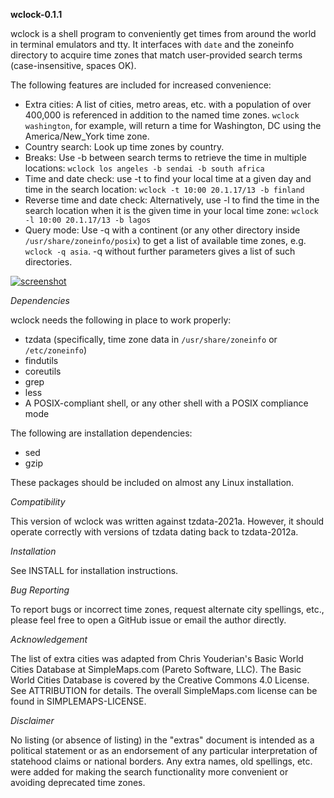 **wclock-0.1.1**

wclock is a shell program to conveniently get times from around the world in terminal emulators and tty. It interfaces with `date` and the zoneinfo directory to acquire time zones that match user-provided search terms (case-insensitive, spaces OK).

The following features are included for increased convenience:

* Extra cities: A list of cities, metro areas, etc. with a population of over 400,000 is referenced in addition to the named time zones. `wclock washington`, for example, will return a time for Washington, DC using the America/New_York time zone.
* Country search: Look up time zones by country.
* Breaks: Use -b between search terms to retrieve the time in multiple locations: `wclock los angeles -b sendai -b south africa`
* Time and date check: use -t to find your local time at a given day and time in the search location: `wclock -t 10:00 20.1.17/13 -b finland`
* Reverse time and date check: Alternatively, use -l to find the time in the search location when it is the given time in your local time zone: `wclock -l 10:00 20.1.17/13 -b lagos`
* Query mode: Use -q with a continent (or any other directory inside `/usr/share/zoneinfo/posix`) to get a list of available time zones, e.g. `wclock -q asia`. -q without further parameters gives a list of such directories.

[![screenshot](https://user-images.githubusercontent.com/74497663/126334543-be612228-80d2-4bda-9dc0-73d9ab60bcbf.png?raw=true)](https://user-images.githubusercontent.com/74497663/126334543-be612228-80d2-4bda-9dc0-73d9ab60bcbf.png?raw=true)

*Dependencies*

wclock needs the following in place to work properly:

* tzdata (specifically, time zone data in `/usr/share/zoneinfo` or `/etc/zoneinfo`)
* findutils
* coreutils
* grep
* less
* A POSIX-compliant shell, or any other shell with a POSIX compliance mode

The following are installation dependencies:

* sed
* gzip

These packages should be included on almost any Linux installation.

*Compatibility*

This version of wclock was written against tzdata-2021a. However, it should operate correctly with versions of tzdata dating back to tzdata-2012a.

*Installation*

See INSTALL for installation instructions.

*Bug Reporting*

To report bugs or incorrect time zones, request alternate city spellings, etc., please feel free to open a GitHub issue or email the author directly.

*Acknowledgement*

The list of extra cities was adapted from Chris Youderian's Basic World Cities Database at SimpleMaps.com (Pareto Software, LLC). The Basic World Cities Database is covered by the Creative Commons 4.0 License. See ATTRIBUTION for details. The overall SimpleMaps.com license can be found in SIMPLEMAPS-LICENSE.

*Disclaimer*

No listing (or absence of listing) in the "extras" document is intended as a political statement or as an endorsement of any particular interpretation of statehood claims or national borders. Any extra names, old spellings, etc. were added for making the search functionality more convenient or avoiding deprecated time zones.

